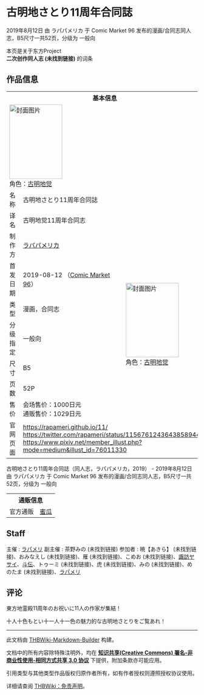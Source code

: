 # 古明地さとり11周年合同誌

<!-- source html: G:\repos\THBWiki-Markdown-Builder\THBWikiMarkdown\Temp\main\5\54\ns0%3A%E5%8F%A4%E6%98%8E%E5%9C%B0%E3%81%95%E3%81%A8%E3%82%8A11%E5%91%A8%E5%B9%B4%E5%90%88%E5%90%8C%E8%AA%8C.html -->

2019年8月12日 由 ラパパメリカ 于 Comic Market 96 发布的漫画/合同志同人志，B5尺寸一共52页，分级为 一般向

本页是关于东方Project  
 **二次创作同人志 (未找到链接)** 的词条

## 作品信息

<table><tbody><tr><th colspan="3">基本信息</th></tr><tr><td class="cover-artwork-mobile" colspan="2"><a href="./文件-古明地さとり11周年合同誌封面.png.md" class="image" title="封面图片"><img alt="封面图片" src="https://upload.thwiki.cc/thumb/a/a8/%E5%8F%A4%E6%98%8E%E5%9C%B0%E3%81%95%E3%81%A8%E3%82%8A11%E5%91%A8%E5%B9%B4%E5%90%88%E5%90%8C%E8%AA%8C%E5%B0%81%E9%9D%A2.png/139px-%E5%8F%A4%E6%98%8E%E5%9C%B0%E3%81%95%E3%81%A8%E3%82%8A11%E5%91%A8%E5%B9%B4%E5%90%88%E5%90%8C%E8%AA%8C%E5%B0%81%E9%9D%A2.png" decoding="async" loading="lazy" width="139" height="196" srcset="https://upload.thwiki.cc/thumb/a/a8/%E5%8F%A4%E6%98%8E%E5%9C%B0%E3%81%95%E3%81%A8%E3%82%8A11%E5%91%A8%E5%B9%B4%E5%90%88%E5%90%8C%E8%AA%8C%E5%B0%81%E9%9D%A2.png/208px-%E5%8F%A4%E6%98%8E%E5%9C%B0%E3%81%95%E3%81%A8%E3%82%8A11%E5%91%A8%E5%B9%B4%E5%90%88%E5%90%8C%E8%AA%8C%E5%B0%81%E9%9D%A2.png 1.5x, https://upload.thwiki.cc/thumb/a/a8/%E5%8F%A4%E6%98%8E%E5%9C%B0%E3%81%95%E3%81%A8%E3%82%8A11%E5%91%A8%E5%B9%B4%E5%90%88%E5%90%8C%E8%AA%8C%E5%B0%81%E9%9D%A2.png/278px-%E5%8F%A4%E6%98%8E%E5%9C%B0%E3%81%95%E3%81%A8%E3%82%8A11%E5%91%A8%E5%B9%B4%E5%90%88%E5%90%8C%E8%AA%8C%E5%B0%81%E9%9D%A2.png 2x" data-file-width="836" data-file-height="1180"></a><div class="cover-char">角色：<a href="./古明地觉.md" title="古明地觉">古明地觉</a></div></td>
</tr><tr><td class="label">名称</td><td colspan="2"> 古明地さとり11周年合同誌 </td></tr><tr><td class="label">译名</td><td colspan="2"> 古明地觉11周年合同志 </td></tr><tr><td class="label">制作方</td><td><a href="./ラパパメリカ.md" title="ラパパメリカ">ラパパメリカ</a></td><td class="cover-artwork" rowspan="7" style="min-width:196px;"><a href="./文件-古明地さとり11周年合同誌封面.png.md" class="image" title="封面图片"><img alt="封面图片" src="https://upload.thwiki.cc/thumb/a/a8/%E5%8F%A4%E6%98%8E%E5%9C%B0%E3%81%95%E3%81%A8%E3%82%8A11%E5%91%A8%E5%B9%B4%E5%90%88%E5%90%8C%E8%AA%8C%E5%B0%81%E9%9D%A2.png/139px-%E5%8F%A4%E6%98%8E%E5%9C%B0%E3%81%95%E3%81%A8%E3%82%8A11%E5%91%A8%E5%B9%B4%E5%90%88%E5%90%8C%E8%AA%8C%E5%B0%81%E9%9D%A2.png" decoding="async" loading="lazy" width="139" height="196" srcset="https://upload.thwiki.cc/thumb/a/a8/%E5%8F%A4%E6%98%8E%E5%9C%B0%E3%81%95%E3%81%A8%E3%82%8A11%E5%91%A8%E5%B9%B4%E5%90%88%E5%90%8C%E8%AA%8C%E5%B0%81%E9%9D%A2.png/208px-%E5%8F%A4%E6%98%8E%E5%9C%B0%E3%81%95%E3%81%A8%E3%82%8A11%E5%91%A8%E5%B9%B4%E5%90%88%E5%90%8C%E8%AA%8C%E5%B0%81%E9%9D%A2.png 1.5x, https://upload.thwiki.cc/thumb/a/a8/%E5%8F%A4%E6%98%8E%E5%9C%B0%E3%81%95%E3%81%A8%E3%82%8A11%E5%91%A8%E5%B9%B4%E5%90%88%E5%90%8C%E8%AA%8C%E5%B0%81%E9%9D%A2.png/278px-%E5%8F%A4%E6%98%8E%E5%9C%B0%E3%81%95%E3%81%A8%E3%82%8A11%E5%91%A8%E5%B9%B4%E5%90%88%E5%90%8C%E8%AA%8C%E5%B0%81%E9%9D%A2.png 2x" data-file-width="836" data-file-height="1180"></a><div class="cover-char">角色：<a href="./古明地觉.md" title="古明地觉">古明地觉</a></div></td>
</tr><tr><td class="label">首发日期</td><td>2019-08-12&#160;（<a href="/展会作品列表?e=Comic+Market%2396">Comic Market 96</a>）</td></tr><tr><td class="label">类型</td><td>漫画，合同志</td></tr><tr><td class="label">分级指定</td><td>一般向</td></tr><tr><td class="label">尺寸</td><td>B5</td></tr><tr><td class="label">页数</td><td>52P</td></tr><tr><td class="label">售价</td><td>会场售价：1000日元<br>通贩售价：1029日元</td></tr>
<tr><td class="label">官网页面</td><td colspan="2"><a rel="nofollow" class="external free" href="https://rapameri.github.io/11/">https://rapameri.github.io/11/</a><br><a rel="nofollow" class="external free" href="https://twitter.com/rapameri/status/1156761243643858944">https://twitter.com/rapameri/status/1156761243643858944</a><br><a rel="nofollow" class="external free" href="https://www.pixiv.net/member_illust.php?mode=medium&amp;illust_id=76011330">https://www.pixiv.net/member_illust.php?mode=medium&amp;illust_id=76011330</a></td></tr></tbody></table>

古明地さとり11周年合同誌（同人志，ラパパメリカ，2019） - 2019年8月12日 由 ラパパメリカ 于 Comic Market 96 发布的漫画/合同志同人志，B5尺寸一共52页，分级为 一般向

<table><tbody><tr><th colspan="3">通贩信息</th></tr><tr><td class="label">官方通贩</td><td colspan="2"><a rel="nofollow" class="external text" href="https://www.melonbooks.co.jp/detail/detail.php?product_id=540199">蜜瓜</a></td></tr></tbody></table>



## Staff
主催
: [ラパメリ](./ラパメリ.md)
副主催
: 茶野みの (未找到链接)
参加者
: 暁【あきら】 (未找到链接)、おみなえし (未找到链接)、雁 (未找到链接)、こめお (未找到链接)、[諏訪ヤサイ](./諏訪やさい.md)、[斗伝](./斗伝.md)、トゥーミ (未找到链接)、虎 (未找到链接)、みの (未找到链接)、めのたま (未找到链接)、[ラパメリ](./ラパメリ.md)


## 评论
  
東方地霊殿11周年のお祝いに11人の作家が集結！
  
  
十人十色もとい十一人十一色の魅力的な古明地さとりをご覧あれ！
  
  
  

  





---

此文档由 [THBWiki-Markdown-Builder](https://github.com/Delsin-Yu/THBWiki-Markdown-Builder) 构建。

文档中的所有内容除特殊注明外，均在 [**知识共享(Creative Commons) 署名-非商业性使用-相同方式共享 3.0 协议**](https://creativecommons.org/licenses/by-sa/3.0/deed.zh-hans) 下提供，附加条款亦可能应用。

引用类型与其他类型作品版权归原作者所有，如有作者授权则遵照授权协议使用。

详细请查阅 [THBWiki：免责声明](https://thbwiki.cc/THBWiki:%E5%85%8D%E8%B4%A3%E5%A3%B0%E6%98%8E)。

